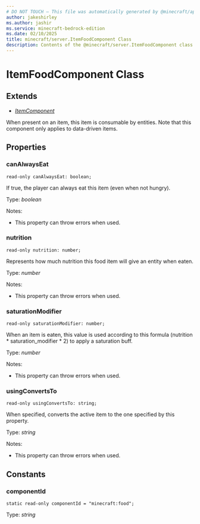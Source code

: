 ```yaml
---
# DO NOT TOUCH — This file was automatically generated by @minecraft/api-docs-generator, to report problems file an issue at https://github.com/Mojang/minecraft-scripting-libraries
author: jakeshirley
ms.author: jashir
ms.service: minecraft-bedrock-edition
ms.date: 02/10/2025
title: minecraft/server.ItemFoodComponent Class
description: Contents of the @minecraft/server.ItemFoodComponent class.
---
```

# ItemFoodComponent Class

## Extends
- [*ItemComponent*](ItemComponent.md)

When present on an item, this item is consumable by entities. Note that this component only applies to data-driven items.

## Properties

### **canAlwaysEat**
`read-only canAlwaysEat: boolean;`

If true, the player can always eat this item (even when not hungry).

Type: *boolean*

Notes:
  - This property can throw errors when used.

### **nutrition**
`read-only nutrition: number;`

Represents how much nutrition this food item will give an entity when eaten.

Type: *number*

Notes:
  - This property can throw errors when used.

### **saturationModifier**
`read-only saturationModifier: number;`

When an item is eaten, this value is used according to this formula (nutrition * saturation_modifier * 2) to apply a saturation buff.

Type: *number*

Notes:
  - This property can throw errors when used.

### **usingConvertsTo**
`read-only usingConvertsTo: string;`

When specified, converts the active item to the one specified by this property.

Type: *string*

Notes:
  - This property can throw errors when used.

## Constants

### **componentId**
`static read-only componentId = "minecraft:food";`

Type: *string*
